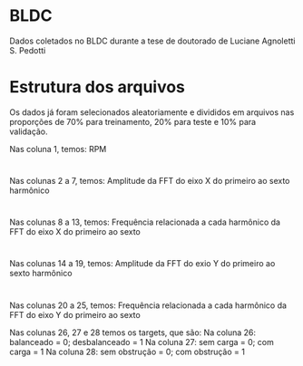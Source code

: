 # BLDC
Dados coletados no BLDC durante a tese de doutorado de Luciane Agnoletti S. Pedotti

# Estrutura dos arquivos
Os dados já foram selecionados aleatoriamente e divididos em arquivos nas proporções de 70% para treinamento, 20% para teste e 10% para validação.

Nas coluna 1, temos: RPM
#
Nas colunas 2 a 7, temos: Amplitude da FFT do eixo X do primeiro ao sexto harmônico
#
Nas colunas 8 a 13, temos: Frequência relacionada a cada harmônico da FFT do eixo X do primeiro ao sexto
#
Nas colunas 14 a 19, temos: Amplitude da FFT do exio Y do primeiro ao sexto harmônico
#
Nas colunas 20 a 25, temos: Frequência relacionada a cada harmônico da FFT do eixo Y do primeiro ao sexto

Nas colunas 26, 27 e 28 temos os targets, que são:
Na coluna 26: balanceado = 0; desbalanceado = 1
Na coluna 27: sem carga = 0; com carga = 1
Na coluna 28: sem obstrução = 0; com obstrução = 1
